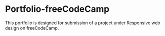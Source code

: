 # Portfolio-freeCodeCamp
This portfolio is designed for submission of a project under Responsive web design on freeCodeCamp.
